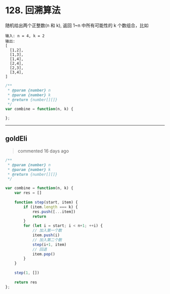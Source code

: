 
 # 128. 回溯算法 
 随机给出两个正整数(n 和 k), 返回 1~n 中所有可能性的 k 个数组合，比如

```
输入: n = 4, k = 2
输出:
[
  [1,2],
  [1,3],
  [1,4],
  [2,4],
  [2,3],
  [3,4],
]
```

```Javascript
/**
 * @param {number} n
 * @param {number} k
 * @return {number[][]}
 */
var combine = function(n, k) {

};
``` 
 ***
## goldEli 
 > commented 16 days ago 


```javascript
/**
 * @param {number} n
 * @param {number} k
 * @return {number[][]}
 */

var combine = function(n, k) {
    var res = []
    
    function step(start, item) {
        if (item.length === k) {
            res.push([...item])
            return
        }
        for (let i = start; i < n+1; ++i) {
            // 加入第一个数
            item.push(i)
            // 加入第二个数
            step(i+1, item)
            // 回退
            item.pop()
        }
    }
    
    step(1, [])
    
    return res
};

```